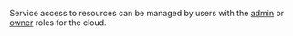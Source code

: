 Service access to resources can be managed by users with the [admin](../../resource-manager/security/index.md#resource-manager-admin) or [owner](../../resource-manager/security/index.md#resource-manager-clouds-owner) roles for the cloud.